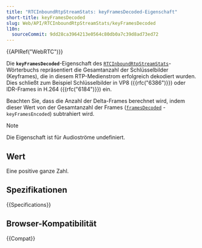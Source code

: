 ```yaml
---
title: "RTCInboundRtpStreamStats: keyFramesDecoded-Eigenschaft"
short-title: keyFramesDecoded
slug: Web/API/RTCInboundRtpStreamStats/keyFramesDecoded
l10n:
  sourceCommit: 9dd28ca3964213e0564c80db0a7c39d8ad73ed72
---
```


{{APIRef("WebRTC")}}

Die **`keyFramesDecoded`**-Eigenschaft des [`RTCInboundRtpStreamStats`](/de/docs/Web/API/RTCInboundRtpStreamStats)-Wörterbuchs repräsentiert die Gesamtanzahl der Schlüsselbilder (Keyframes), die in diesem RTP-Medienstrom erfolgreich dekodiert wurden. Dies schließt zum Beispiel Schlüsselbilder in VP8 ({{rfc("6386")}}) oder IDR-Frames in H.264 ({{rfc("6184")}}) ein.

Beachten Sie, dass die Anzahl der Delta-Frames berechnet wird, indem dieser Wert von der Gesamtanzahl der Frames ([`framesDecoded`](/de/docs/Web/API/RTCInboundRtpStreamStats/framesDecoded) - `keyFramesEncoded`) subtrahiert wird.

> [!NOTE]
> Die Eigenschaft ist für Audioströme undefiniert.

## Wert

Eine positive ganze Zahl.

## Spezifikationen

{{Specifications}}

## Browser-Kompatibilität

{{Compat}}
